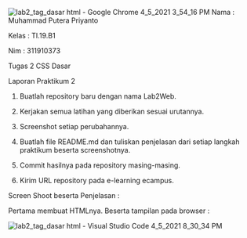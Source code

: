 ![lab2_tag_dasar html - Google Chrome 4_5_2021 3_54_16 PM](https://user-images.githubusercontent.com/81774141/113579249-37a35a80-964e-11eb-9404-54ba7675e127.png)
Nama : Muhammad Putera Priyanto

Kelas : TI.19.B1

Nim : 311910373

Tugas 2 CSS Dasar

Laporan Praktikum 2

1. Buatlah repository baru dengan nama Lab2Web.
  
2. Kerjakan semua latihan yang diberikan sesuai urutannya.

3. Screenshot setiap perubahannya.

4. Buatlah file README.md dan tuliskan penjelasan dari setiap langkah praktikum beserta screenshotnya.

5. Commit hasilnya pada repository masing-masing.

6. Kirim URL repository pada e-learning ecampus.

Screen Shoot beserta Penjelasan :

Pertama membuat HTMLnya. Beserta tampilan pada browser :

![lab2_tag_dasar html - Visual Studio Code 4_5_2021 8_30_34 PM](https://user-images.githubusercontent.com/81774141/113579002-e1ceb280-964d-11eb-8acd-0d0d452b4457.png)

